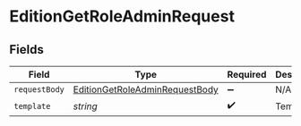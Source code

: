 # EditionGetRoleAdminRequest


## Fields

| Field                                                                                       | Type                                                                                        | Required                                                                                    | Description                                                                                 |
| ------------------------------------------------------------------------------------------- | ------------------------------------------------------------------------------------------- | ------------------------------------------------------------------------------------------- | ------------------------------------------------------------------------------------------- |
| `requestBody`                                                                               | [EditionGetRoleAdminRequestBody](../../models/operations/editiongetroleadminrequestbody.md) | :heavy_minus_sign:                                                                          | N/A                                                                                         |
| `template`                                                                                  | *string*                                                                                    | :heavy_check_mark:                                                                          | Template id                                                                                 |